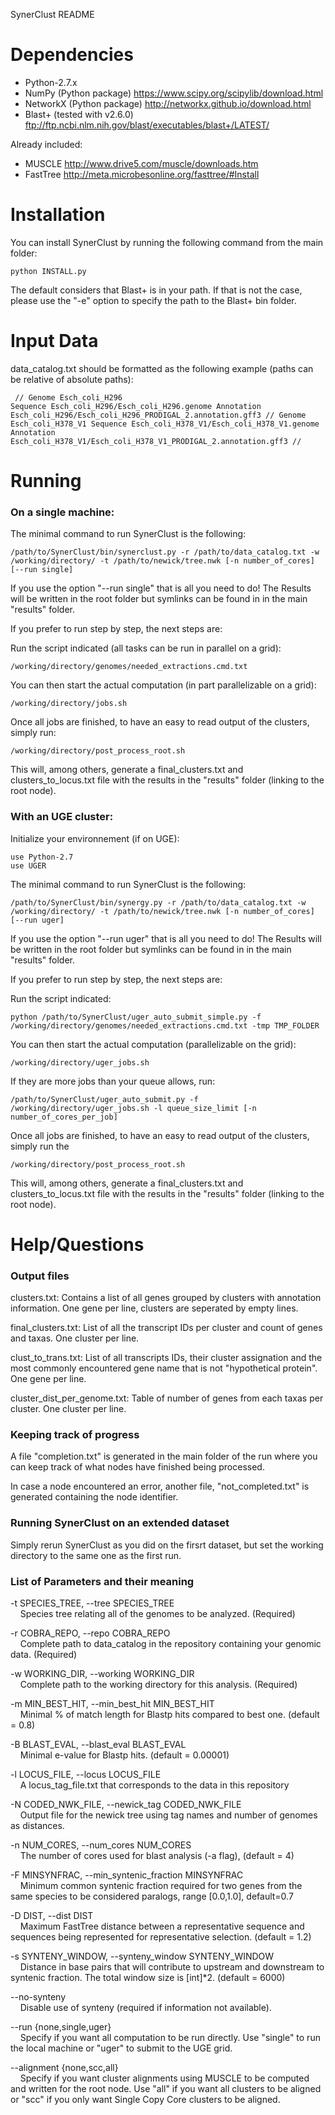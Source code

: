 SynerClust README


# Dependencies
- Python-2.7.x
- NumPy (Python package) https://www.scipy.org/scipylib/download.html
- NetworkX (Python package) http://networkx.github.io/download.html
- Blast+ (tested with v2.6.0) ftp://ftp.ncbi.nlm.nih.gov/blast/executables/blast+/LATEST/

Already included:
- MUSCLE http://www.drive5.com/muscle/downloads.htm
- FastTree http://meta.microbesonline.org/fasttree/#Install  


# Installation
You can install SynerClust by running the following command from the main folder:
<code><pre>python INSTALL.py</code></pre>

The default considers that Blast+ is in your path. If that is not the case, please use the "-e" option to specify the path to the Blast+ bin folder.


# Input Data
data_catalog.txt should be formatted as the following example (paths can be relative of absolute paths):
<code><pre>
//
Genome	Esch_coli_H296
Sequence	Esch_coli_H296/Esch_coli_H296.genome
Annotation	Esch_coli_H296/Esch_coli_H296_PRODIGAL_2.annotation.gff3
//
Genome	Esch_coli_H378_V1
Sequence	Esch_coli_H378_V1/Esch_coli_H378_V1.genome
Annotation	Esch_coli_H378_V1/Esch_coli_H378_V1_PRODIGAL_2.annotation.gff3
//
</code></pre>

	
# Running
### On a single machine:
The minimal command to run SynerClust is the following:
<pre><code>/path/to/SynerClust/bin/synerclust.py -r /path/to/data_catalog.txt -w /working/directory/ -t /path/to/newick/tree.nwk [-n number_of_cores] [--run single]</pre></code>

If you use the option "--run single" that is all you need to do! The Results will be written in the root folder but symlinks can be found in in the main "results" folder.


If you prefer to run step by step, the next steps are:

Run the script indicated (all tasks can be run in parallel on a grid):
<pre><code>/working/directory/genomes/needed_extractions.cmd.txt</pre></code>

You can then start the actual computation (in part parallelizable on a grid):
<pre><code>/working/directory/jobs.sh</pre></code>

Once all jobs are finished, to have an easy to read output of the clusters, simply run:
<pre><code>/working/directory/post_process_root.sh</pre></code>
This will, among others, generate a final_clusters.txt and clusters_to_locus.txt file with the results in the "results" folder (linking to the root node).


### With an UGE cluster:
Initialize your environnement (if on UGE):
<pre><code>use Python-2.7
use UGER</pre></code>

The minimal command to run SynerClust is the following:
<pre><code>/path/to/SynerClust/bin/synergy.py -r /path/to/data_catalog.txt -w /working/directory/ -t /path/to/newick/tree.nwk [-n number_of_cores] [--run uger]</pre></code>

If you use the option "--run uger" that is all you need to do! The Results will be written in the root folder but symlinks can be found in in the main "results" folder.


If you prefer to run step by step, the next steps are:

Run the script indicated:
<pre><code>python /path/to/SynerClust/uger_auto_submit_simple.py -f /working/directory/genomes/needed_extractions.cmd.txt -tmp TMP_FOLDER</pre></code>

You can then start the actual computation (parallelizable on the grid):
<pre><code>/working/directory/uger_jobs.sh</pre></code>

If they are more jobs than your queue allows, run:
<pre><code>/path/to/SynerClust/uger_auto_submit.py -f /working/directory/uger_jobs.sh -l queue_size_limit [-n number_of_cores_per_job]</pre></code>

Once all jobs are finished, to have an easy to read output of the clusters, simply run the 
<pre><code>/working/directory/post_process_root.sh</pre></code>
This will, among others, generate a final_clusters.txt and clusters_to_locus.txt file with the results in the "results" folder (linking to the root node).


# Help/Questions

### Output files
clusters.txt: Contains a list of all genes grouped by clusters with annotation information. One gene per line, clusters are seperated by empty lines.

final_clusters.txt: List of all the transcript IDs per cluster and count of genes and taxas. One cluster per line.

clust_to_trans.txt: List of all transcripts IDs, their cluster assignation and the most commonly encountered gene name that is not "hypothetical protein". One gene per line.

cluster_dist_per_genome.txt: Table of number of genes from each taxas per cluster. One cluster per line.

### Keeping track of progress

A file "completion.txt" is generated in the main folder of the run where you can keep track of what nodes have finished being processed.

In case a node encountered an error, another file, "not_completed.txt" is generated containing the node identifier.

### Running SynerClust on an extended dataset

Simply rerun SynerClust as you did on the firsrt dataset, but set the working directory to the same one as the first run.

### List of Parameters and their meaning
-t SPECIES_TREE, --tree SPECIES_TREE  
&nbsp;&nbsp;&nbsp;&nbsp;Species tree relating all of the genomes to be analyzed. (Required)

-r COBRA_REPO, --repo COBRA_REPO  
&nbsp;&nbsp;&nbsp;&nbsp;Complete path to data_catalog in the repository containing your genomic data. (Required)

-w WORKING_DIR, --working WORKING_DIR  
&nbsp;&nbsp;&nbsp;&nbsp;Complete path to the working directory for this analysis. (Required)

-m MIN_BEST_HIT, --min_best_hit MIN_BEST_HIT  
&nbsp;&nbsp;&nbsp;&nbsp;Minimal % of match length for Blastp hits compared to best one. (default = 0.8)

-B BLAST_EVAL, --blast_eval BLAST_EVAL  
&nbsp;&nbsp;&nbsp;&nbsp;Minimal e-value for Blastp hits. (default = 0.00001)

-l LOCUS_FILE, --locus LOCUS_FILE  
&nbsp;&nbsp;&nbsp;&nbsp;A locus_tag_file.txt that corresponds to the data in this repository

-N CODED_NWK_FILE, --newick_tag CODED_NWK_FILE  
&nbsp;&nbsp;&nbsp;&nbsp;Output file for the newick tree using tag names and number of genomes as distances.

-n NUM_CORES, --num_cores NUM_CORES  
&nbsp;&nbsp;&nbsp;&nbsp;The number of cores used for blast analysis (-a flag), (default = 4)

-F MINSYNFRAC, --min_syntenic_fraction MINSYNFRAC  
&nbsp;&nbsp;&nbsp;&nbsp;Minimum common syntenic fraction required for two genes from the same species to be considered paralogs, range [0.0,1.0], default=0.7

-D DIST, --dist DIST  
&nbsp;&nbsp;&nbsp;&nbsp;Maximum FastTree distance between a representative sequence and sequences being represented for representative selection. (default = 1.2)

-s SYNTENY_WINDOW, --synteny_window SYNTENY_WINDOW  
&nbsp;&nbsp;&nbsp;&nbsp;Distance in base pairs that will contribute to upstream and downstream to syntenic fraction. The total window size is [int]*2. (default = 6000)

--no-synteny  
&nbsp;&nbsp;&nbsp;&nbsp;Disable use of synteny (required if information not available).

  --run {none,single,uger}  
&nbsp;&nbsp;&nbsp;&nbsp;Specify if you want all computation to be run directly. Use "single" to run the local machine or "uger" to submit to the UGE grid.

  --alignment {none,scc,all}  
&nbsp;&nbsp;&nbsp;&nbsp;Specify if you want cluster alignments using MUSCLE to be computed and written for the root node. Use "all" if you want all clusters to be aligned or "scc" if you only want Single Copy Core clusters to be aligned.


